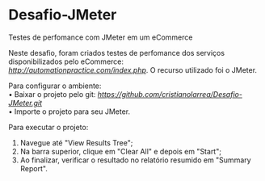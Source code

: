 # Desafio-JMeter
Testes de perfomance com JMeter em um eCommerce 

Neste desafio, foram criados testes de perfomance dos serviços disponibilizados pelo eCommerce: _http://automationpractice.com/index.php_. O recurso utilizado foi o JMeter.

Para configurar o ambiente: <br>
• Baixar o projeto pelo git: _https://github.com/cristianolarrea/Desafio-JMeter.git_  <br>
• Importe o projeto para seu JMeter.

Para executar o projeto: <br>
1) Navegue até "View Results Tree"; <br>
2) Na barra superior, clique em "Clear All" e depois em "Start";  <br>
2) Ao finalizar, verificar o resultado no relatório resumido em "Summary Report".


